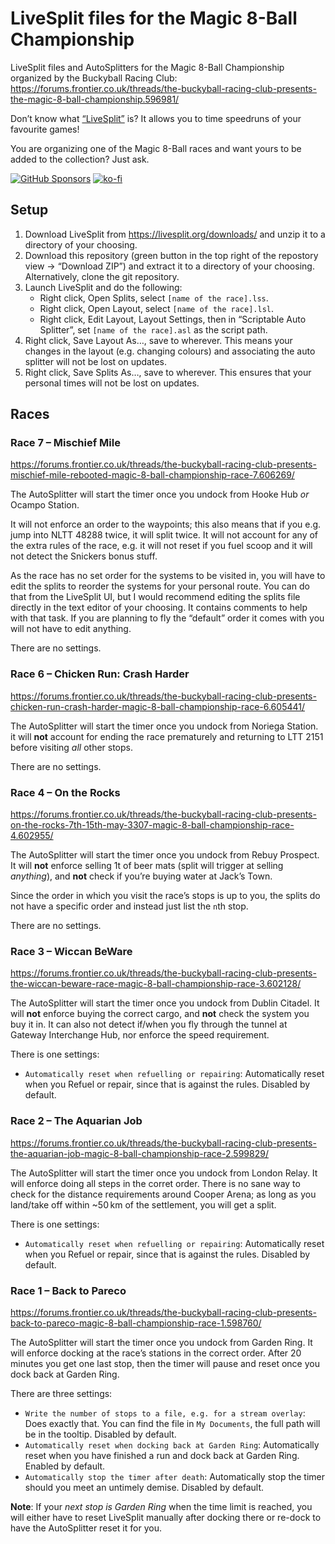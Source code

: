 # LiveSplit files for the Magic 8-Ball Championship

LiveSplit files and AutoSplitters for the Magic 8-Ball Championship organized by the Buckyball Racing Club: <https://forums.frontier.co.uk/threads/the-buckyball-racing-club-presents-the-magic-8-ball-championship.596981/>

Don’t know what [“LiveSplit”](https://livesplit.org) is? It allows you to time speedruns of your favourite games!

You are organizing one of the Magic 8-Ball races and want yours to be added to the collection? Just ask.

[![GitHub Sponsors](https://img.shields.io/github/sponsors/alterNERDtive?style=for-the-badge)](https://github.com/sponsors/alterNERDtive)
[![ko-fi](https://ko-fi.com/img/githubbutton_sm.svg)](https://ko-fi.com/S6S1DLYBS)

## Setup

1. Download LiveSplit from <https://livesplit.org/downloads/> and unzip it to a directory of your choosing.
2. Download this repository (green button in the top right of the repostory view → “Download ZIP”) and extract it to a directory of your choosing. Alternatively, clone the git repository.
3. Launch LiveSplit and do the following:
   - Right click, Open Splits, select `[name of the race].lss`.
   - Right click, Open Layout, select `[name of the race].lsl`.
   - Right click, Edit Layout, Layout Settings, then in “Scriptable Auto Splitter”, set `[name of the race].asl` as the script path.
4. Right click, Save Layout As…, save to wherever. This means your changes in the layout (e.g. changing colours) and associating the auto splitter will not be lost on updates.
5. Right click, Save Splits As…, save to wherever. This ensures that your personal times will not be lost on updates.

## Races

### Race 7 – Mischief Mile

<https://forums.frontier.co.uk/threads/the-buckyball-racing-club-presents-mischief-mile-rebooted-magic-8-ball-championship-race-7.606269/>

The AutoSplitter will start the timer once you undock from Hooke Hub _or_ Ocampo Station.

It will not enforce an order to the waypoints; this also means that if you e.g. jump into NLTT 48288 twice, it will split twice. It will not account for any of the extra rules of the race, e.g. it will not reset if you fuel scoop and it will not detect the Snickers bonus stuff.

As the race has no set order for the systems to be visited in, you will have to edit the splits to reorder the systems for your personal route. You can do that from the LiveSplit UI, but I would recommend editing the splits file directly in the text editor of your choosing. It contains comments to help with that task. If you are planning to fly the “default” order it comes with you will not have to edit anything.

There are no settings.

### Race 6 – Chicken Run: Crash Harder

<https://forums.frontier.co.uk/threads/the-buckyball-racing-club-presents-chicken-run-crash-harder-magic-8-ball-championship-race-6.605441/>

The AutoSplitter will start the timer once you undock from Noriega Station. it will **not** account for ending the race prematurely and returning to LTT 2151 before visiting _all_ other stops.

There are no settings.

### Race 4 – On the Rocks

<https://forums.frontier.co.uk/threads/the-buckyball-racing-club-presents-on-the-rocks-7th-15th-may-3307-magic-8-ball-championship-race-4.602955/>

The AutoSplitter will start the timer once you undock from Rebuy Prospect. It will **not** enforce selling 1t of beer mats (split will trigger at selling _anything_), and **not** check if you’re buying water at Jack’s Town.

Since the order in which you visit the race’s stops is up to you, the splits do not have a specific order and instead just list the `n`th stop.

There are no settings.

### Race 3 – Wiccan BeWare

<https://forums.frontier.co.uk/threads/the-buckyball-racing-club-presents-the-wiccan-beware-race-magic-8-ball-championship-race-3.602128/>

The AutoSplitter will start the timer once you undock from Dublin Citadel. It will **not** enforce buying the correct cargo, and **not** check the system you buy it in. It can also not detect if/when you fly through the tunnel at Gateway Interchange Hub, nor enforce the speed requirement.

There is one settings:

- `Automatically reset when refuelling or repairing`: Automatically reset when you Refuel or repair, since that is against the rules. Disabled by default.

### Race 2 – The Aquarian Job

<https://forums.frontier.co.uk/threads/the-buckyball-racing-club-presents-the-aquarian-job-magic-8-ball-championship-race-2.599829/>

The AutoSplitter will start the timer once you undock from London Relay. It will enforce doing all steps in the corret order. There is no sane way to check for the distance requirements around Cooper Arena; as long as you land/take off within ~50 km of the settlement, you will get a split.

There is one settings:

- `Automatically reset when refuelling or repairing`: Automatically reset when you Refuel or repair, since that is against the rules. Disabled by default.

### Race 1 – Back to Pareco

<https://forums.frontier.co.uk/threads/the-buckyball-racing-club-presents-back-to-pareco-magic-8-ball-championship-race-1.598760/>

The AutoSplitter will start the timer once you undock from Garden Ring. It will enforce docking at the race’s stations in the correct order. After 20 minutes you get one last stop, then the timer will pause and reset once you dock back at Garden Ring.

There are three settings:

- `Write the number of stops to a file, e.g. for a stream overlay`: Does exactly that. You can find the file in `My Documents`, the full path will be in the tooltip. Disabled by default.
- `Automatically reset when docking back at Garden Ring`: Automatically reset when you have finished a run and dock back at Garden Ring. Enabled by default.
- `Automatically stop the timer after death`: Automatically stop the timer should you meet an untimely demise. Disabled by default.

**Note**: If your _next stop is Garden Ring_ when the time limit is reached, you will either have to reset LiveSplit manually after docking there or re-dock to have the AutoSplitter reset it for you.
